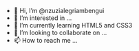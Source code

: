 - 👋 Hi, I’m @nzuzialegriambengui
- 👀 I’m interested in ...
- 🌱 I’m currently learning HTML5 and CSS3
- 💞️ I’m looking to collaborate on ...
- 📫 How to reach me ...

<!---
nzuzialegriambengui/nzuzialegriambengui is a ✨ special ✨ repository because its `README.md` (this file) appears on your GitHub profile.
You can click the Preview link to take a look at your changes.
--->
